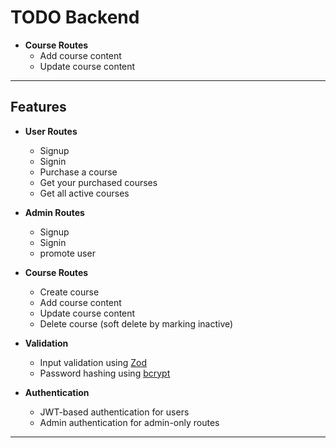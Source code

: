 # TODO Backend

- **Course Routes**
  - Add course content
  - Update course content

---

## Features

- **User Routes**

  - Signup
  - Signin
  - Purchase a course
  - Get your purchased courses
  - Get all active courses

- **Admin Routes**

  - Signup
  - Signin
  - promote user

- **Course Routes**

  - Create course
  - Add course content
  - Update course content
  - Delete course (soft delete by marking inactive)

- **Validation**
  - Input validation using [Zod](https://github.com/colinhacks/zod)
  - Password hashing using [bcrypt](https://www.npmjs.com/package/bcrypt)
- **Authentication**
  - JWT-based authentication for users
  - Admin authentication for admin-only routes

---
